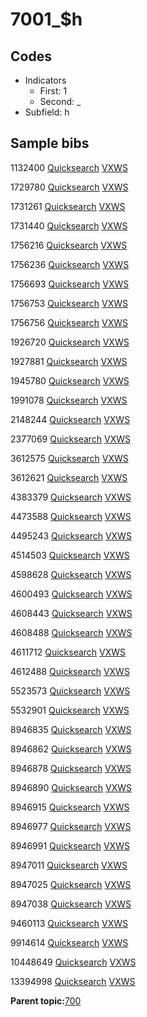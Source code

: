 # 7001\_$h

## Codes

-   Indicators
    -   First: 1
    -   Second: \_
-   Subfield: h

## Sample bibs

1132400 [Quicksearch](https://search.library.yale.edu/catalog/1132400) [VXWS](http://prodorbis.library.yale.edu:7014/vxws/GetHoldingsService?bibId=1132400)

1729780 [Quicksearch](https://search.library.yale.edu/catalog/1729780) [VXWS](http://prodorbis.library.yale.edu:7014/vxws/GetHoldingsService?bibId=1729780)

1731261 [Quicksearch](https://search.library.yale.edu/catalog/1731261) [VXWS](http://prodorbis.library.yale.edu:7014/vxws/GetHoldingsService?bibId=1731261)

1731440 [Quicksearch](https://search.library.yale.edu/catalog/1731440) [VXWS](http://prodorbis.library.yale.edu:7014/vxws/GetHoldingsService?bibId=1731440)

1756216 [Quicksearch](https://search.library.yale.edu/catalog/1756216) [VXWS](http://prodorbis.library.yale.edu:7014/vxws/GetHoldingsService?bibId=1756216)

1756236 [Quicksearch](https://search.library.yale.edu/catalog/1756236) [VXWS](http://prodorbis.library.yale.edu:7014/vxws/GetHoldingsService?bibId=1756236)

1756693 [Quicksearch](https://search.library.yale.edu/catalog/1756693) [VXWS](http://prodorbis.library.yale.edu:7014/vxws/GetHoldingsService?bibId=1756693)

1756753 [Quicksearch](https://search.library.yale.edu/catalog/1756753) [VXWS](http://prodorbis.library.yale.edu:7014/vxws/GetHoldingsService?bibId=1756753)

1756756 [Quicksearch](https://search.library.yale.edu/catalog/1756756) [VXWS](http://prodorbis.library.yale.edu:7014/vxws/GetHoldingsService?bibId=1756756)

1926720 [Quicksearch](https://search.library.yale.edu/catalog/1926720) [VXWS](http://prodorbis.library.yale.edu:7014/vxws/GetHoldingsService?bibId=1926720)

1927881 [Quicksearch](https://search.library.yale.edu/catalog/1927881) [VXWS](http://prodorbis.library.yale.edu:7014/vxws/GetHoldingsService?bibId=1927881)

1945780 [Quicksearch](https://search.library.yale.edu/catalog/1945780) [VXWS](http://prodorbis.library.yale.edu:7014/vxws/GetHoldingsService?bibId=1945780)

1991078 [Quicksearch](https://search.library.yale.edu/catalog/1991078) [VXWS](http://prodorbis.library.yale.edu:7014/vxws/GetHoldingsService?bibId=1991078)

2148244 [Quicksearch](https://search.library.yale.edu/catalog/2148244) [VXWS](http://prodorbis.library.yale.edu:7014/vxws/GetHoldingsService?bibId=2148244)

2377069 [Quicksearch](https://search.library.yale.edu/catalog/2377069) [VXWS](http://prodorbis.library.yale.edu:7014/vxws/GetHoldingsService?bibId=2377069)

3612575 [Quicksearch](https://search.library.yale.edu/catalog/3612575) [VXWS](http://prodorbis.library.yale.edu:7014/vxws/GetHoldingsService?bibId=3612575)

3612621 [Quicksearch](https://search.library.yale.edu/catalog/3612621) [VXWS](http://prodorbis.library.yale.edu:7014/vxws/GetHoldingsService?bibId=3612621)

4383379 [Quicksearch](https://search.library.yale.edu/catalog/4383379) [VXWS](http://prodorbis.library.yale.edu:7014/vxws/GetHoldingsService?bibId=4383379)

4473588 [Quicksearch](https://search.library.yale.edu/catalog/4473588) [VXWS](http://prodorbis.library.yale.edu:7014/vxws/GetHoldingsService?bibId=4473588)

4495243 [Quicksearch](https://search.library.yale.edu/catalog/4495243) [VXWS](http://prodorbis.library.yale.edu:7014/vxws/GetHoldingsService?bibId=4495243)

4514503 [Quicksearch](https://search.library.yale.edu/catalog/4514503) [VXWS](http://prodorbis.library.yale.edu:7014/vxws/GetHoldingsService?bibId=4514503)

4598628 [Quicksearch](https://search.library.yale.edu/catalog/4598628) [VXWS](http://prodorbis.library.yale.edu:7014/vxws/GetHoldingsService?bibId=4598628)

4600493 [Quicksearch](https://search.library.yale.edu/catalog/4600493) [VXWS](http://prodorbis.library.yale.edu:7014/vxws/GetHoldingsService?bibId=4600493)

4608443 [Quicksearch](https://search.library.yale.edu/catalog/4608443) [VXWS](http://prodorbis.library.yale.edu:7014/vxws/GetHoldingsService?bibId=4608443)

4608488 [Quicksearch](https://search.library.yale.edu/catalog/4608488) [VXWS](http://prodorbis.library.yale.edu:7014/vxws/GetHoldingsService?bibId=4608488)

4611712 [Quicksearch](https://search.library.yale.edu/catalog/4611712) [VXWS](http://prodorbis.library.yale.edu:7014/vxws/GetHoldingsService?bibId=4611712)

4612488 [Quicksearch](https://search.library.yale.edu/catalog/4612488) [VXWS](http://prodorbis.library.yale.edu:7014/vxws/GetHoldingsService?bibId=4612488)

5523573 [Quicksearch](https://search.library.yale.edu/catalog/5523573) [VXWS](http://prodorbis.library.yale.edu:7014/vxws/GetHoldingsService?bibId=5523573)

5532901 [Quicksearch](https://search.library.yale.edu/catalog/5532901) [VXWS](http://prodorbis.library.yale.edu:7014/vxws/GetHoldingsService?bibId=5532901)

8946835 [Quicksearch](https://search.library.yale.edu/catalog/8946835) [VXWS](http://prodorbis.library.yale.edu:7014/vxws/GetHoldingsService?bibId=8946835)

8946862 [Quicksearch](https://search.library.yale.edu/catalog/8946862) [VXWS](http://prodorbis.library.yale.edu:7014/vxws/GetHoldingsService?bibId=8946862)

8946878 [Quicksearch](https://search.library.yale.edu/catalog/8946878) [VXWS](http://prodorbis.library.yale.edu:7014/vxws/GetHoldingsService?bibId=8946878)

8946890 [Quicksearch](https://search.library.yale.edu/catalog/8946890) [VXWS](http://prodorbis.library.yale.edu:7014/vxws/GetHoldingsService?bibId=8946890)

8946915 [Quicksearch](https://search.library.yale.edu/catalog/8946915) [VXWS](http://prodorbis.library.yale.edu:7014/vxws/GetHoldingsService?bibId=8946915)

8946977 [Quicksearch](https://search.library.yale.edu/catalog/8946977) [VXWS](http://prodorbis.library.yale.edu:7014/vxws/GetHoldingsService?bibId=8946977)

8946991 [Quicksearch](https://search.library.yale.edu/catalog/8946991) [VXWS](http://prodorbis.library.yale.edu:7014/vxws/GetHoldingsService?bibId=8946991)

8947011 [Quicksearch](https://search.library.yale.edu/catalog/8947011) [VXWS](http://prodorbis.library.yale.edu:7014/vxws/GetHoldingsService?bibId=8947011)

8947025 [Quicksearch](https://search.library.yale.edu/catalog/8947025) [VXWS](http://prodorbis.library.yale.edu:7014/vxws/GetHoldingsService?bibId=8947025)

8947038 [Quicksearch](https://search.library.yale.edu/catalog/8947038) [VXWS](http://prodorbis.library.yale.edu:7014/vxws/GetHoldingsService?bibId=8947038)

9460113 [Quicksearch](https://search.library.yale.edu/catalog/9460113) [VXWS](http://prodorbis.library.yale.edu:7014/vxws/GetHoldingsService?bibId=9460113)

9914614 [Quicksearch](https://search.library.yale.edu/catalog/9914614) [VXWS](http://prodorbis.library.yale.edu:7014/vxws/GetHoldingsService?bibId=9914614)

10448649 [Quicksearch](https://search.library.yale.edu/catalog/10448649) [VXWS](http://prodorbis.library.yale.edu:7014/vxws/GetHoldingsService?bibId=10448649)

13394998 [Quicksearch](https://search.library.yale.edu/catalog/13394998) [VXWS](http://prodorbis.library.yale.edu:7014/vxws/GetHoldingsService?bibId=13394998)

**Parent topic:**[700](../../tags/700/700.md)

